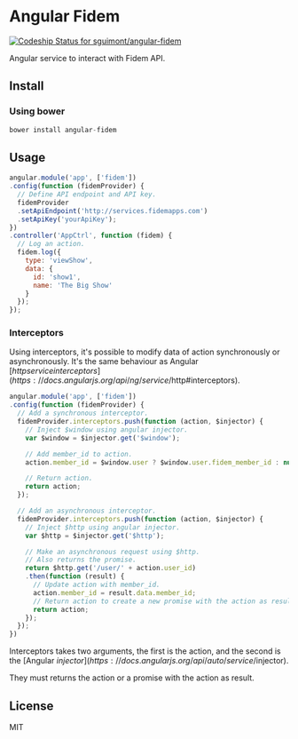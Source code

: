 # Angular Fidem

[ ![Codeship Status for sguimont/angular-fidem](https://www.codeship.io/projects/2f3ccfe0-36a1-0132-5705-2a2ee4030446/status?branch=master)](https://www.codeship.io/projects/41452)

Angular service to interact with Fidem API.

## Install

### Using bower

```js
bower install angular-fidem
```

## Usage

```js
angular.module('app', ['fidem'])
.config(function (fidemProvider) {
  // Define API endpoint and API key.
  fidemProvider
  .setApiEndpoint('http://services.fidemapps.com')
  .setApiKey('yourApiKey');
})
.controller('AppCtrl', function (fidem) {
  // Log an action.
  fidem.log({
    type: 'viewShow',
    data: {
      id: 'show1',
      name: 'The Big Show'
    }
  });
});
```

### Interceptors

Using interceptors, it's possible to modify data of action synchronously or asynchronously. It's the same behaviour as Angular [$http service interceptors](https://docs.angularjs.org/api/ng/service/$http#interceptors).

```js
angular.module('app', ['fidem'])
.config(function (fidemProvider) {
  // Add a synchronous interceptor.
  fidemProvider.interceptors.push(function (action, $injector) {
    // Inject $window using angular injector.
    var $window = $injector.get('$window');

    // Add member_id to action.
    action.member_id = $window.user ? $window.user.fidem_member_id : null;

    // Return action.
    return action;
  });

  // Add an asynchronous interceptor.
  fidemProvider.interceptors.push(function (action, $injector) {
    // Inject $http using angular injector.
    var $http = $injector.get('$http');

    // Make an asynchronous request using $http.
    // Also returns the promise.
    return $http.get('/user/' + action.user_id)
    .then(function (result) {
      // Update action with member_id.
      action.member_id = result.data.member_id;
      // Return action to create a new promise with the action as result.
      return action;
    });
  });
})
```

Interceptors takes two arguments, the first is the action, and the second is the [Angular $injector](https://docs.angularjs.org/api/auto/service/$injector).

They must returns the action or a promise with the action as result.

## License

MIT
